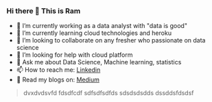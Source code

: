 ### Hi there 👋 This is Ram

- 🔭 I’m currently working as a data analyst with "data is good"
- 🌱 I’m currently learning cloud technologies and heroku
- 👯 I’m looking to collaborate on any fresher who passionate on data science 
- 🤔 I’m looking for help with cloud platform
- 💬 Ask me about Data Science, Machine learning, statistics
- 📫 How to reach me: [Linkedin](https://www.linkedin.com/in/ramakrishnan-thiyagu/)
- 📰 Read my blogs on: [Medium](https://ramakrishnanthiyagu10.medium.com/)

> dvxdvdsvfd
> fdsdfcdf
> sdfsdfsdfds
> sdsdsdsdds
> dssddsfdsdsf
